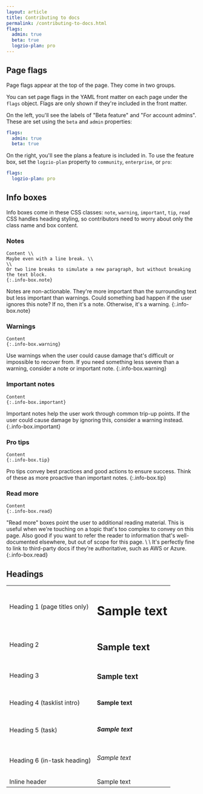 ```yaml
---
layout: article
title: Contributing to docs
permalink: /contributing-to-docs.html
flags:
  admin: true
  beta: true
  logzio-plan: pro
---
```


## Page flags

Page flags appear at the top of the page.
They come in two groups.

You can set page flags in the YAML front matter on each page under the `flags` object.
Flags are only shown if they're included in the front matter.

On the left, you'll see the labels of "Beta feature" and "For account admins".
These are set using the `beta` and `admin` properties:

```yaml
flags:
  admin: true
  beta: true
```

On the right, you'll see the plans a feature is included in.
To use the feature box, set the `logzio-plan` property to `community`, `enterprise`, or `pro`:

```yaml
flags:
  logzio-plan: pro
```

## Info boxes

Info boxes come in these CSS classes: `note`, `warning`, `important`, `tip`, `read`
CSS handles heading styling, so contributors need to worry about only the class name and box content.

### Notes

```
Content \\
Maybe even with a line break. \\
\\
Or two line breaks to simulate a new paragraph, but without breaking the text block.
{:.info-box.note}
```

Notes are non-actionable.
They're more important than the surrounding text but less important than warnings.
Could something bad happen if the user ignores this note?
If no, then it's a note. Otherwise, it's a warning.
{:.info-box.note}

### Warnings

```
Content
{:.info-box.warning}
```

Use warnings when the user could cause damage that's difficult or impossible to recover from.
If you need something less severe than a warning, consider a note or important note.
{:.info-box.warning}

### Important notes

````
Content
{:.info-box.important}
````

Important notes help the user work through common trip-up points.
If the user could cause damage by ignoring this, consider a warning instead.
{:.info-box.important}

### Pro tips

````
Content
{:.info-box.tip}
````

Pro tips convey best practices and good actions to ensure success.
Think of these as more proactive than important notes.
{:.info-box.tip}

### Read more

```
Content
{:.info-box.read}
```

"Read more" boxes point the user to additional reading material.
This is useful when we're touching on a topic that's too complex to convey on this page.
Also good if you want to refer the reader to information that's well-documented elsewhere,
but out of scope for this page. \\
\\
It's perfectly fine to link to third-party docs if they're authoritative, such as AWS or Azure.
{:.info-box.read}

## Headings

<table>
  <tr>
    <td> Heading 1 (page titles only) </td>
    <td> <h1>Sample text</h1> </td>
  </tr>
  <tr>
    <td> Heading 2 </td>
    <td> <h2>Sample text</h2> </td>
  </tr>
  <tr>
    <td> Heading 3 </td>
    <td> <h3>Sample text</h3> </td>
  </tr>
  <tr>
    <td> Heading 4 (tasklist intro) </td>
    <td> <h4>Sample text</h4> </td>
  </tr>
  <tr>
    <td> Heading 5 (task) </td>
    <td> <h5>Sample text</h5> </td>
  </tr>
  <tr>
    <td> Heading 6 (in-task heading) </td>
    <td> <h6>Sample text</h6> </td>
  </tr>
  <tr>
    <td> Inline header </td>
    <td> <div class="inline-header">Sample text</div> </td>
  </tr>
</table>